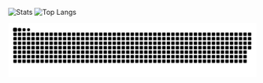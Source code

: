 ![Stats](https://github-readme-stats.vercel.app/api?username=jasperdemmers&title_color=246bce&text_color=ffffff&bg_color=000000&include_all_commits=true&hide_border=true&hide_title=true)
![Top Langs](https://github-readme-stats.vercel.app/api/top-langs/?username=jasperdemmers&layout=compact&title_color=246bce&text_color=ffffff&bg_color=000000&hide_border=true)


<picture>
  <source media="(prefers-color-scheme: dark)" srcset="https://raw.githubusercontent.com/jasperdemmers/jasperdemmers/output/github-contribution-grid-snake-dark.svg">
  <source media="(prefers-color-scheme: light)" srcset="https://raw.githubusercontent.com/jasperdemmers/jasperdemmers/output/github-contribution-grid-snake.svg">
  <img alt="github contribution grid snake animation" src="https://raw.githubusercontent.com/jasperdemmers/jasperdemmers/output/github-contribution-grid-snake.svg">
</picture>